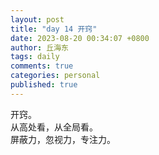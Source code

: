 ```yaml
---
layout: post
title: "day 14 开窍"
date: 2023-08-20 00:34:07 +0800
author: 丘海东 
tags: daily
comments: true
categories: personal
published: true
---
```

开窍。  
从高处看，从全局看。  
屏蔽力，忽视力，专注力。
